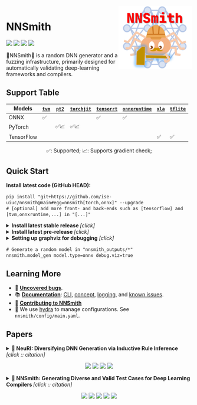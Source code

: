 <div align="center">
    <img src="https://github.com/ganler/nnsmith-logo/raw/master/nnsmith-logo.png" align="right" alt="logo" width="200px"/>
</div>

# NNSmith

[![](https://github.com/ise-uiuc/nnsmith/actions/workflows/ci.yaml/badge.svg)](https://github.com/ise-uiuc/nnsmith/actions/workflows/ci.yaml)
[![](https://img.shields.io/pypi/v/nnsmith?color=g)](https://pypi.org/project/nnsmith/)
[![](https://static.pepy.tech/badge/nnsmith)](https://pepy.tech/project/nnsmith)
[![](https://img.shields.io/pypi/l/nnsmith)](https://github.com/ise-uiuc/nnsmith/blob/main/LICENSE)

🌟NNSmith🌟 is a random DNN generator and a fuzzing infrastructure, primarily designed for automatically validating deep-learning frameworks and compilers.

## Support Table

<div align="center">

| Models | [`tvm`](https://github.com/apache/tvm) | [`pt2`](https://pytorch.org/get-started/pytorch-2.0/) | [`torchjit`](https://pytorch.org/docs/stable/jit.html) | [`tensorrt`](https://github.com/NVIDIA/TensorRT) | [`onnxruntime`](https://github.com/microsoft/onnxruntime) | [`xla`](https://www.tensorflow.org/xla) | [`tflite`](https://www.tensorflow.org/lite) |
| ------------ | ------------------------------------ | ----------------------------------------------- | ---------------------------------------------- | ----------------------------------------- | ------------------------------------- | ----------------------------------------------------- | ------------ |
| ONNX         | ✅                                    |                                                |                                               | ✅ | ✅ |                                                       |  |
| PyTorch |                                      | ✅📈 | ✅📈 |                                          |                                      |                                         |                                             |
| TensorFlow |                                      |                                                       |                                                        |                                           |                                       | ✅                                                    | ✅ |

✅: Supported; 📈: Supports gradient check;

</div>

## Quick Start

**Install latest code (GitHub HEAD):**

```shell
pip install "git+https://github.com/ise-uiuc/nnsmith@main#egg=nnsmith[torch,onnx]" --upgrade
# [optional] add more front- and back-ends such as [tensorflow] and [tvm,onnxruntime,...] in "[...]"
```

<details><summary><b>Install latest stable release </b> <i>[click]</i></summary>
<div>

```shell
pip install "nnsmith[torch,onnx]" --upgrade
```

</div>
</details>

<details><summary><b>Install latest pre-release </b> <i>[click]</i></summary>
<div>

```shell
pip install "nnsmith[torch,onnx]" --upgrade --pre
```

</div>
</details>

<details><summary><b>Setting up graphviz for debugging</b> <i>[click]</i></summary>
<div>

Graphviz provides `dot` for visualizing graphs in nice pictures. But it needs to be installed via the following methods:

```shell
sudo apt-get install graphviz graphviz-dev      # Linux
brew install graphviz                           # MacOS
conda install --channel conda-forge pygraphviz  # Conda
choco install graphviz                          # Windows

pip install pygraphviz  # Final step.
```

Also see [pygraphviz install guidance](https://pygraphviz.github.io/documentation/stable/install.html).

</div>
</details>

```shell
# Generate a random model in "nnsmith_outputs/*"
nnsmith.model_gen model.type=onnx debug.viz=true
```

## Learning More

- 🐛 [**Uncovered bugs**](doc/bugs.md).
- 📚 [**Documentation**](doc/): [CLI](doc/cli.md), [concept](doc/concept.md), [logging](doc/log-and-err.md), and [known issues](doc/known-issues.md).
- 🤗 [**Contributing to NNSmith**](doc/CONTRIBUTING.md)
- 📝 We use [hydra](https://hydra.cc/) to manage configurations. See `nnsmith/config/main.yaml`.

## Papers

<details><summary><b> 📜 NeuRI: Diversifying DNN Generation via Inductive Rule Inference </b> <i>[click :: citation]</i></summary>
<div>

```bibtex
@article{liu2023neuri,
  title = {NeuRI: Diversifying DNN Generation via Inductive Rule Inference},
  author = {Liu, Jiawei and Peng, Jinjun and Wang, Yuyao and Zhang, Lingming},
  journal = {arXiv preprint arXiv:2302.02261},
  year = {2023},
}
```

</div>
</details>

<p align="center">
    <a href="https://arxiv.org/abs/2302.02261"><img src="https://img.shields.io/badge/Paper-FSE'23-a55fed.svg"></a>
    <a href="https://arxiv.org/abs/2302.02261"><img src="https://img.shields.io/badge/arXiv-2302.02261-b31b1b.svg"></a>
    <a href="https://github.com/ise-uiuc/neuri-artifact"><img src="https://img.shields.io/badge/artifact-git-black.svg"></a>
    <a href="https://doi.org/10.5281/zenodo.8319975"><img src="https://zenodo.org/badge/DOI/10.5281/zenodo.8319975.svg"></a>
</p>

<details><summary><b> 📜 NNSmith: Generating Diverse and Valid Test Cases for Deep Learning Compilers </b> <i>[click :: citation]</i></summary>
<div>

```bibtex
@inproceedings{liu2023nnsmith,
  title={Nnsmith: Generating diverse and valid test cases for deep learning compilers},
  author={Liu, Jiawei and Lin, Jinkun and Ruffy, Fabian and Tan, Cheng and Li, Jinyang and Panda, Aurojit and Zhang, Lingming},
  booktitle={Proceedings of the 28th ACM International Conference on Architectural Support for Programming Languages and Operating Systems, Volume 2},
  pages={530--543},
  year={2023}
}
```

</div>
</details>

<p align="center">
    <a href="https://dl.acm.org/doi/10.1145/3575693.3575707"><img src="https://img.shields.io/badge/Paper-ASPLOS'23-a55fed.svg"></a>
    <a href="https://arxiv.org/abs/2207.13066"><img src="https://img.shields.io/badge/arXiv-2207.13066-b31b1b.svg"></a>
    <a href="http://nnsmith-asplos.rtfd.io/"><img src="https://img.shields.io/badge/artifact-doc-black.svg"></a>
    <a href="https://github.com/ganler/nnsmith-asplos-artifact"><img src="https://img.shields.io/badge/artifact-git-black.svg"></a>
    <a href="https://doi.org/10.5281/zenodo.7222132"><img src="https://zenodo.org/badge/DOI/10.5281/zenodo.7222132.svg"></a>
</p>
